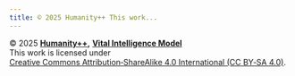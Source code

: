 ```yaml
---
title: © 2025 Humanity++ This work...
---
```


© 2025 [**Humanity++**](https://www.humanityplusplus.com)**,** [**Vital Intelligence Model**](http://www.humanityplusplus.com/vital-intelligence)\
This work is licensed under\
[Creative Commons Attribution‑ShareAlike 4.0 International (CC BY‑SA 4.0)](https://creativecommons.org/licenses/by-sa/4.0/).
